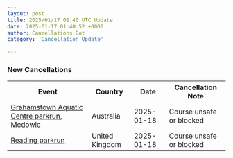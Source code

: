 ```yaml
---
layout: post
title: 2025/01/17 01:40 UTC Update
date: 2025-01-17 01:40:52 +0000
author: Cancellations Bot
category: 'Cancellation Update'

---
```


<h3>New Cancellations</h3>
<div class='hscrollable'>
<table style='width: 100%'>
    <tr>
        <th>Event</th>
        <th>Country</th>
        <th>Date</th>
        <th>Cancellation Note</th>
    </tr>
    <tr>
        <td><a href="https://www.parkrun.com.au/grahamstownaquaticcentremedowie">Grahamstown Aquatic Centre parkrun, Medowie</a></td>
        <td>Australia</td>
        <td>2025-01-18</td>
        <td>Course unsafe or blocked</td>
    </tr>
    <tr>
        <td><a href="https://www.parkrun.org.uk/reading">Reading parkrun</a></td>
        <td>United Kingdom</td>
        <td>2025-01-18</td>
        <td>Course unsafe or blocked</td>
    </tr>
</table>
</div>
